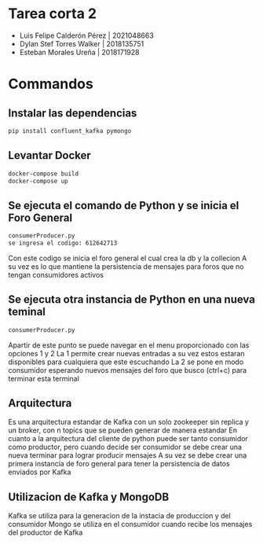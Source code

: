 # Tarea corta 2

- Luis Felipe Calderón Pérez | 2021048663
- Dylan Stef Torres Walker | 2018135751
- Esteban Morales Ureña | 2018171928

# Commandos 

## Instalar las dependencias
``` bash
pip install confluent_kafka pymongo
```

## Levantar Docker

``` bash
docker-compose build
docker-compose up
```

## Se ejecuta el comando de Python y se inicia el Foro General
``` bash
consumerProducer.py
se ingresa el codigo: 612642713
```
Con este codigo se inicia el foro general el cual crea la db y la collecion
A su vez es lo que mantiene la persistencia de mensajes para foros que no tengan consumidores activos

## Se ejecuta otra instancia de Python en una nueva teminal
``` bash
consumerProducer.py
```
Apartir de este punto se puede navegar en el menu proporcionado con las opciones 1 y 2
La 1 permite crear nuevas entradas a su vez estos estaran disponibles para cualquiera que este escuchando 
La 2 se pone en modo consumidor esperando nuevos mensajes del foro que busco (ctrl+c) para terminar esta terminal

## Arquitectura

Es una arquitectura estandar de Kafka con un solo zookeeper sin replica y un broker, con n topics que se pueden generar de manera estandar
En cuanto a la arquitectura del cliente de python puede ser tanto consumidor como productor, pero cuando decide ser consumidor se debe crear una nueva terminar para lograr producir mensajes
A su vez se debe crear una primera instancia de foro general para tener la persistencia de datos enviados por Kafka

## Utilizacion de Kafka y MongoDB

Kafka se utiliza para la generacion de la instacia de produccion y del consumidor
Mongo se utiliza en el consumidor cuando recibe los mensajes del productor de Kafka
